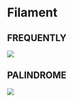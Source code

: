 <h1>Filament</h1>
<h2>FREQUENTLY</h2>
<img src="WORK/PR. 6 Filament/ss/frequently.png">
<h2>PALINDROME</h2>
<img src="WORK/PR. 6 Filament/ss/palindrome.png">
